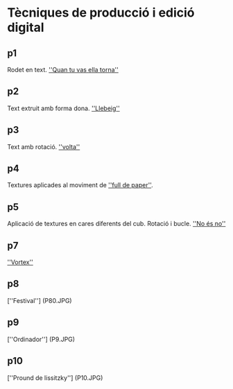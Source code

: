 # Tècniques de producció i edició digital

## p1

Rodet en text. [''Quan tu vas ella torna''](p1.gif)

## p2

Text extruit amb forma dona. [''Llebeig''](P2.gif)

## p3

Text amb rotació. [''volta''](P3.gif)

## p4

Textures aplicades al moviment de [''full de paper''](p4.gif).

## p5

Aplicació de textures en cares diferents del cub. Rotació i bucle. [''No és no''](p5.gif)

## p7

[''Vortex''](p7.gif)

## p8

[''Festival''] (P80.JPG)

## p9

[''Ordinador''] (P9.JPG)

## p10

[''Pround de lissitzky''] (P10.JPG)
